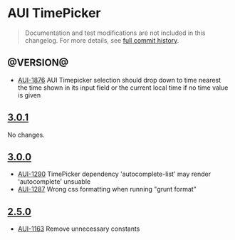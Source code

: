 # AUI TimePicker

> Documentation and test modifications are not included in this changelog. For more details, see [full commit history](https://github.com/liferay/alloy-ui/commits/master/src/aui-timepicker).

## @VERSION@

* [AUI-1876](https://issues.liferay.com/browse/AUI-1876) AUI Timepicker selection should drop down to time nearest the time shown in its input field or the current local time if no time value is given

## [3.0.1](https://github.com/liferay/alloy-ui/releases/tag/3.0.1)

No changes.

## [3.0.0](https://github.com/liferay/alloy-ui/releases/tag/3.0.0)

* [AUI-1290](https://issues.liferay.com/browse/AUI-1290) TimePicker dependency 'autocomplete-list' may render 'autocomplete' unsuable
* [AUI-1287](https://issues.liferay.com/browse/AUI-1287) Wrong css formatting when running "grunt format"

## [2.5.0](https://github.com/liferay/alloy-ui/releases/tag/2.5.0)

* [AUI-1163](https://issues.liferay.com/browse/AUI-1163) Remove unnecessary constants